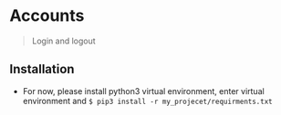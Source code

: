 # Accounts
> Login and logout


## Installation
* For now, please install python3 virtual environment, enter virtual environment and ```$ pip3 install -r my_projecet/requirments.txt```

